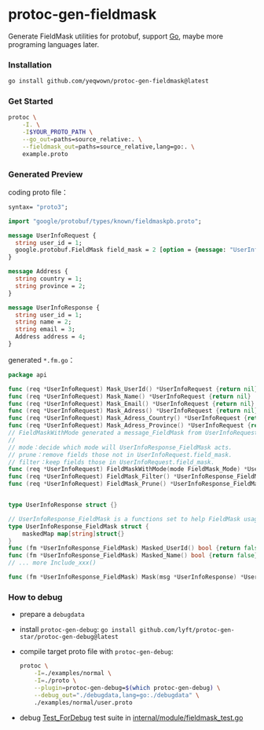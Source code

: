 # protoc-gen-fieldmask

Generate FieldMask utilities for protobuf, support [Go](https://golang.org), maybe more programing languages
later.

### Installation

```sh
go install github.com/yeqwown/protoc-gen-fieldmask@latest
```

### Get Started

```sh
protoc \
	-I. \
	-I$YOUR_PROTO_PATH \
	--go_out=paths=source_relative:. \
	--fieldmask_out=paths=source_relative,lang=go:. \
	example.proto
```

### Generated Preview

coding proto file：

```protobuf
syntax= "proto3";

import "google/protobuf/types/known/fieldmaskpb.proto";

message UserInfoRequest {
  string user_id = 1;
  google.protobuf.FieldMask field_mask = 2 [option = {message: "UserInfoResponse"}];
}

message Address {
  string country = 1;
  string province = 2;
}

message UserInfoResponse {
  string user_id = 1;
  string name = 2;
  string email = 3;
  Address address = 4;
}
```

generated `*.fm.go`：

```go
package api

func (req *UserInfoRequest) Mask_UserId() *UserInfoRequest {return nil}
func (req *UserInfoRequest) Mask_Name() *UserInfoRequest {return nil}
func (req *UserInfoRequest) Mask_Email() *UserInfoRequest {return nil}
func (req *UserInfoRequest) Mask_Adress() *UserInfoRequest {return nil}
func (req *UserInfoRequest) Mask_Adress_Country() *UserInfoRequest {return nil}
func (req *UserInfoRequest) Mask_Adress_Province() *UserInfoRequest {return nil}
// FieldMaskWithMode generated a message_FieldMask from UserInfoRequest
//
// mode：decide which mode will UserInfoResponse_FieldMask acts.
// prune：remove fields those not in UserInfoRequest.field_mask.
// filter：keep fields those in UserInfoRequest.field_mask.
func (req *UserInfoRequest) FieldMaskWithMode(mode FieldMask_Mode) *UserInfoResponse_FieldMask {return nil}
func (req *UserInfoRequest) FieldMask_Filter() *UserInfoResponse_FieldMask {return nil}
func (req *UserInfoRequest) FieldMask_Prune() *UserInfoResponse_FieldMask {return nil}


type UserInfoResponse struct {}

// UserInfoResponse_FieldMask is a functions set to help FieldMask usage. 
type UserInfoResponse_FieldMask struct {
	maskedMap map[string]struct{}
}
func (fm *UserInfoResponse_FieldMask) Masked_UserId() bool {return false}
func (fm *UserInfoResponse_FieldMask) Masked_Name() bool {return false}
// ... more Include_xxx()

func (fm *UserInfoResponse_FieldMask) Mask(msg *UserInfoResponse) *UserInfoResponse {return nil}
```

### How to debug

- prepare a `debugdata`
- install `protoc-gen-debug`: `go install github.com/lyft/protoc-gen-star/protoc-gen-debug@latest`
- compile target proto file with `protoc-gen-debug`: 
	
    ```sh
    protoc \
        -I=./examples/normal \
        -I=./proto \
        --plugin=protoc-gen-debug=$(which protoc-gen-debug) \
        --debug_out="./debugdata,lang=go:./debugdata" \
        ./examples/normal/user.proto
    ```
- debug [Test_ForDebug](./internal/module/fieldmask_test.go#L46) test suite 
in [internal/module/fieldmask_test.go](./internal/module/fieldmask_test.go)